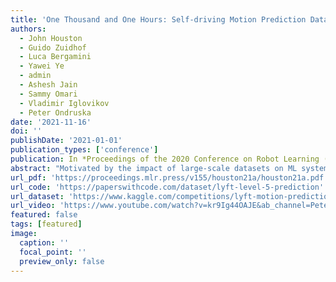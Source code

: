 ```yaml
---
title: 'One Thousand and One Hours: Self-driving Motion Prediction Dataset'
authors:
  - John Houston
  - Guido Zuidhof
  - Luca Bergamini
  - Yawei Ye
  - admin
  - Ashesh Jain
  - Sammy Omari
  - Vladimir Iglovikov
  - Peter Ondruska
date: '2021-11-16'
doi: ''
publishDate: '2021-01-01'
publication_types: ['conference']
publication: In *Proceedings of the 2020 Conference on Robot Learning (CoRL)*
abstract: "Motivated by the impact of large-scale datasets on ML systems we present the largest self-driving dataset for motion prediction to date, containing over 1,000 hours of data. This was collected by a fleet of 20 autonomous vehicles along a fixed route in Palo Alto, California, over a four-month period. It consists of 170,000 scenes, where each scene is 25 seconds long and captures the perception output of the self-driving system, which encodes the precise positions and motions of nearby vehicles, cyclists, and pedestrians over time. On top of this, the dataset contains a high-definition semantic map with 15,242 labelled elements and a high-definition aerial view over the area. We show that using a dataset of this size dramatically improves performance for key self-driving problems. Combined with the provided software kit, this collection forms the largest and most detailed dataset to date for the development of self-driving machine learning tasks, such as motion forecasting, motion planning and simulation."
url_pdf: 'https://proceedings.mlr.press/v155/houston21a/houston21a.pdf'
url_code: 'https://paperswithcode.com/dataset/lyft-level-5-prediction'
url_dataset: 'https://www.kaggle.com/competitions/lyft-motion-prediction-autonomous-vehicles/data'
url_video: 'https://www.youtube.com/watch?v=kr9Ig44OAJE&ab_channel=PeterOndr%C3%BA%C5%A1ka'
featured: false
tags: [featured]
image:
  caption: ''
  focal_point: ''
  preview_only: false
---
```

